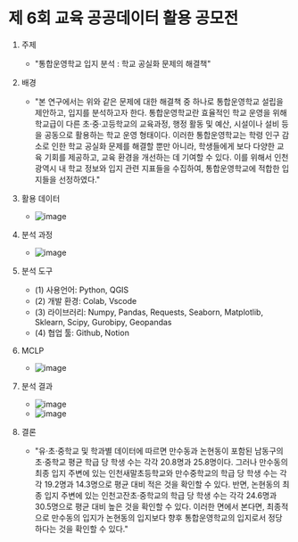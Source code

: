 # 제 6회 교육 공공데이터 활용 공모전

1. 주제
   - "통합운영학교 입지 분석 : 학교 공실화 문제의 해결책"
   
2. 배경
   - "본 연구에서는 위와 같은 문제에 대한 해결책 중 하나로 통합운영학교 설립을 제안하고, 입지를 분석하고자 한다. 통합운영학교란 효율적인 학교 운영을 위해 학교급이 다른 초·중·고등학교의 교육과정, 행정 활동 및 예산,
      시설이나 설비 등을 공동으로 활용하는 학교 운영 형태이다. 이러한 통합운영학교는 학령 인구 감소로 인한 학교 공실화 문제를 해결할 뿐만 아니라, 학생들에게 보다 다양한 교육 기회를 제공하고,
      교육 환경을 개선하는 데 기여할 수 있다. 이를 위해서 인천광역시 내 학교 정보와 입지 관련 지표들을 수집하여, 통합운영학교에 적합한 입지들을 선정하였다."
     
3. 활용 데이터
   - ![image](https://github.com/2millionwon/Education_Data_Competition/assets/161268939/ab338b9f-f86c-4b90-91e9-c938b2a07ca3)
  
4. 분석 과정
   - ![image](https://github.com/2millionwon/Education_Data_Competition/assets/161268939/aae52927-6e21-4a32-a0db-7593f4c7c2e3)
  
5. 분석 도구
   - (1)	사용언어: Python, QGIS
   - (2)	개발 환경: Colab, Vscode
   - (3)	라이브러리: Numpy, Pandas, Requests, Seaborn, Matplotlib, Sklearn, Scipy, Gurobipy, Geopandas 
   - (4)	협업 툴: Github, Notion 

6. MCLP
   - ![image](https://github.com/2millionwon/Education_Data_Competition/assets/161268939/215c6801-0b69-4f4d-a473-8348138deb93)
  
7. 분석 결과
   - ![image](https://github.com/2millionwon/Education_Data_Competition/assets/161268939/dbdff6cd-192d-4ff1-8f70-41e9de55e080)
   - ![image](https://github.com/2millionwon/Education_Data_Competition/assets/161268939/74ea340d-2683-4c1e-afc0-cb98bc25bfc7)
  
8. 결론
   - "유·초·중학교 및 학과별 데이터에 따르면 만수동과 논현동이 포함된 남동구의 초·중학교 평균 학급 당 학생 수는 각각 20.8명과 25.8명이다. 그러나 만수동의 최종 입지 주변에 있는 인천새말초등학교와 만수중학교의
      학급 당 학생 수는 각각 19.2명과 14.3명으로 평균 대비 적은 것을 확인할 수 있다. 반면, 논현동의 최종 입지 주변에 있는 인천고잔초·중학교의 학급 당 학생 수는 각각 24.6명과 30.5명으로 평균 대비 높은 것을
      확인할 수 있다. 이러한 면에서 본다면, 최종적으로 만수동의 입지가 논현동의 입지보다 향후 통합운영학교의 입지로서 정당하다는 것을 확인할 수 있다."




